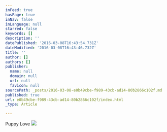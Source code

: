 ```yaml
---
inFeed: true
hasPage: true
inNav: false
inLanguage: null
starred: false
keywords: []
description: ''
datePublished: '2016-03-08T16:43:54.731Z'
dateModified: '2016-03-08T16:43:46.732Z'
title: ''
author: []
authors: []
publisher:
  name: null
  domain: null
  url: null
  favicon: null
sourcePath: _posts/2016-03-08-e0b49cbe-f989-43cb-ad14-80b2866c102f.md
published: true
url: e0b49cbe-f989-43cb-ad14-80b2866c102f/index.html
_type: Article

---
```

Puppy Love
![](https://the-grid-user-content.s3-us-west-2.amazonaws.com/e1edfdc2-4bf0-4840-82c5-49a2569ec742.jpg)